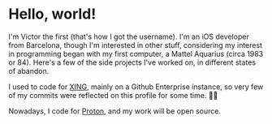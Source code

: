 # Hello, world!

I'm Victor the first (that's how I got the username). I'm an iOS developer from Barcelona, though I'm interested in other stuff, considering my interest in programming began with my first computer, a Mattel Aquarius (circa 1983 or 84). Here's a few of the side projects I've worked on, in different states of abandon.

I used to code for [XING](https://github.com/xing), mainly on a Github Enterprise instance, so very few of my commits were reflected on this profile for some time. 🤷🏽

Nowadays, I code for [Proton](https://proton.me), and my work will be open source.
